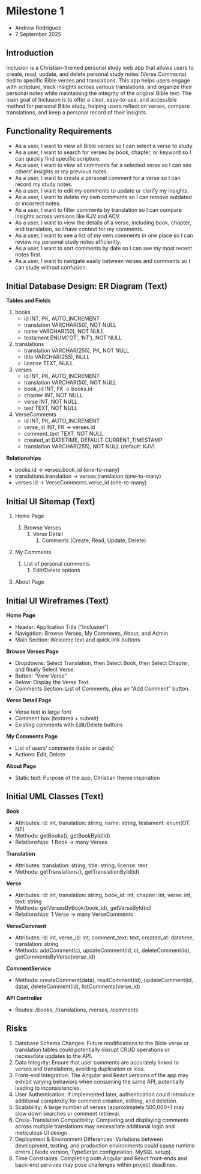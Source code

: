# Milestone 1
- Andrew Rodriguez
- 7 September 2025

## Introduction

Inclusion is a Christian-themed personal study web app that allows
users to create, read, update, and delete personal study notes (Verse
Comments) tied to specific Bible verses and translations. This app helps
users engage with scripture, track insights across various translations,
and organize their personal notes while maintaining the integrity of the
original Bible text.
The main goal of Inclusion is to offer a clear, easy-to-use, and
accessible method for personal Bible study, helping users reflect on
verses, compare translations, and keep a personal record of their
insights.

## Functionality Requirements

- As a user, I want to view all Bible verses so I can select a verse to study.
- As a user, I want to search for verses by book, chapter, or keyword so I can
quickly find specific scripture.
- As a user, I want to view all comments for a selected verse so I can see others’
insights or my previous notes.
- As a user, I want to create a personal comment for a verse so I can record my
study notes.
- As a user, I want to edit my comments to update or clarify my insights.
- As a user, I want to delete my own comments so I can remove outdated or
incorrect notes.
- As a user, I want to filter comments by translation so I can compare insights
across versions like KJV and ACV.
- As a user, I want to view the details of a verse, including book, chapter, and
translation, so I have context for my comments.
- As a user, I want to see a list of my own comments in one place so I can review
my personal study notes efficiently.
- As a user, I want to sort comments by date so I can see my most recent notes first.
- As a user, I want to navigate easily between verses and comments so I can study
without confusion.

## Initial Database Design: ER Diagram (Text)

**Tables and Fields**
1. books
    - id INT, PK, AUTO_INCREMENT
    - translation VARCHAR(50), NOT NULL
    - name VARCHAR(50), NOT NULL
    - testament ENUM(‘OT’, ‘NT’), NOT NULL
2. translations
    - translation VARCHAR(255), PK, NOT NULL
    - title VARCHAR(255), NULL
    - license TEXT, NULL
3. verses
    - id INT, PK, AUTO_INCREMENT
    - translation VARCHAR(50), NOT NULL
    - book_id INT, FK → books.id
    - chapter INT, NOT NULL
    - verse INT, NOT NULL
    - text TEXT, NOT NULL
4. VerseComments
    - id INT, PK, AUTO_INCREMENT
    - verse_id INT, FK → verses.id
    - comment_text TEXT, NOT NULL
    - created_at DATETIME, DEFAULT CURRENT_TIMESTAMP
    - translation VARCHAR(255), NOT NULL (default: KJV)

**Relationships**
- books.id → verses.book_id (one-to-many)
- translations.translation → verses.translation (one-to-many)
- verses.id → VerseComments.verse_id (one-to-many)

## Initial UI Sitemap (Text)

1. Home Page
    1. Browse Verses
        1. Verse Detail
            1. Comments (Create, Read, Update, Delete)
2. My Comments
    1. List of personal comments
        1. Edit/Delete options

3. About Page

## Initial UI Wireframes (Text)

**Home Page**
- Header: Application Title (“Inclusion”)
- Navigation: Browse Verses, My Comments, About, and Admin
- Main Section: Welcome text and quick link buttons

**Browse Verses Page**
- Dropdowns: Select Translation, then Select Book, then Select Chapter, and finally Select
Verse.  
- Button: “View Verse”
- Below: Display the Verse Text.
- Comments Section: List of Comments, plus an “Add Comment” button.

**Verse Detail Page**
- Verse text in large font
- Comment box (textarea + submit)
- Existing comments with Edit/Delete buttons

**My Comments Page**
- List of users’ comments (table or cards)
- Actions: Edit, Delete

**About Page**
- Static text: Purpose of the app, Christian theme inspiration

## Initial UML Classes (Text)
**Book**
- Attributes: id: int, translation: string, name: string, testament: enum(OT, NT)
- Methods: getBooks(), getBookById(id)
- Relationships: 1 Book → many Verses

**Translation**
- Attributes: translation: string, title: string, license: text
- Methods: getTranslations(), getTranslationById(id)

**Verse**
- Attributes: id: int, translation: string, book_id: int, chapter: int, verse: int, text: string
- Methods: getVersesByBook(book_id), getVerseById(id)
- Relationships: 1 Verse → many VerseComments

**VerseComment**
- Attributes: id: int, verse_id: int, comment_text: text, created_at: datetime, translation:
string
- Methods: addComment(c), updateComment(id, c), deleteComment(id),
getCommentsByVerse(verse_id)

**CommentService**
- Methods: createComment(data), readComment(id), updateComment(id, data),
deleteComment(id), listComments(verse_id)

**API Controller**
- Routes: /books, /translations, /verses, /comments

## Risks
1. Database Schema Changes: Future modifications to the Bible verse or translation tables
could potentially disrupt CRUD operations or necessitate updates to the API.
2. Data Integrity: Ensure that user comments are accurately linked to verses and
translations, avoiding duplication or loss.
3. Front-end Integration: The Angular and React versions of the app may exhibit varying
behaviors when consuming the same API, potentially leading to inconsistencies.
4. User Authentication: If implemented later, authentication could introduce additional
complexity for comment creation, editing, and deletion.
5. Scalability: A large number of verses (approximately 500,000+) may slow down searches
or comment retrieval.
6. Cross-Translation Compatibility: Comparing and displaying comments across multiple
translations may necessitate additional logic and meticulous UI design.
7. Deployment & Environment Differences: Variations between development, testing, and
production environments could cause runtime errors ( Node version, TypeScript
configuration, MySQL setup).
8. Time Constraints: Completing both Angular and React front-ends and back-end services
may pose challenges within project deadlines.